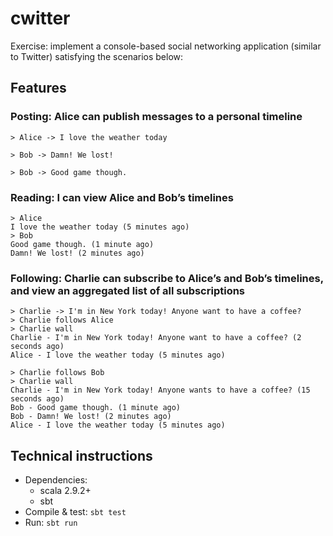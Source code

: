 # cwitter
Exercise: implement a console-based social networking application (similar to Twitter) satisfying the scenarios below:

## Features
### Posting: Alice can publish messages to a personal timeline
```
> Alice -> I love the weather today

> Bob -> Damn! We lost!

> Bob -> Good game though.
```

### Reading: I can view Alice and Bob’s timelines
```
> Alice
I love the weather today (5 minutes ago)
> Bob
Good game though. (1 minute ago)
Damn! We lost! (2 minutes ago)
```

### Following: Charlie can subscribe to Alice’s and Bob’s timelines, and view an aggregated list of all subscriptions
```
> Charlie -> I'm in New York today! Anyone want to have a coffee?
> Charlie follows Alice
> Charlie wall
Charlie - I'm in New York today! Anyone want to have a coffee? (2 seconds ago)
Alice - I love the weather today (5 minutes ago)

> Charlie follows Bob
> Charlie wall
Charlie - I'm in New York today! Anyone wants to have a coffee? (15 seconds ago)
Bob - Good game though. (1 minute ago)
Bob - Damn! We lost! (2 minutes ago)
Alice - I love the weather today (5 minutes ago)
```

## Technical instructions
- Dependencies:
    - scala 2.9.2+
    - sbt
- Compile & test: `sbt test`
- Run: `sbt run`
